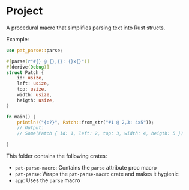 # Project

A procedural macro that simplifies parsing text into Rust structs.

Example:

```rust
use pat_parse::parse;

#[parse(r"#{} @ {},{}: {}x{}")]
#[derive(Debug)]
struct Patch {
    id: usize,
    left: usize,
    top: usize,
    width: usize,
    heigth: usize,
}

fn main() {
    println!("{:?}", Patch::from_str("#1 @ 2,3: 4x5"));
    // Output:
    // Some(Patch { id: 1, left: 2, top: 3, width: 4, heigth: 5 })

}
```

This folder contains the following crates:
- `pat-parse-macro`: Contains the `parse` attribute proc macro
- `pat-parse`: Wraps the `pat-parse-macro` crate and makes it hygienic
- `app`: Uses the `parse` macro

